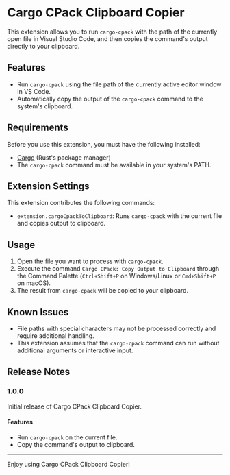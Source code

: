 # Cargo CPack Clipboard Copier

This extension allows you to run `cargo-cpack` with the path of the currently open file in Visual Studio Code, and then copies the command's output directly to your clipboard.

## Features

- Run `cargo-cpack` using the file path of the currently active editor window in VS Code.
- Automatically copy the output of the `cargo-cpack` command to the system's clipboard.

## Requirements

Before you use this extension, you must have the following installed:

- [Cargo](https://doc.rust-lang.org/cargo/getting-started/installation.html) (Rust's package manager)
- The `cargo-cpack` command must be available in your system's PATH.

## Extension Settings

This extension contributes the following commands:

- `extension.cargoCpackToClipboard`: Runs `cargo-cpack` with the current file and copies output to clipboard.

## Usage

1. Open the file you want to process with `cargo-cpack`.
2. Execute the command `Cargo CPack: Copy Output to Clipboard` through the Command Palette (`Ctrl+Shift+P` on Windows/Linux or `Cmd+Shift+P` on macOS).
3. The result from `cargo-cpack` will be copied to your clipboard.

## Known Issues

- File paths with special characters may not be processed correctly and require additional handling.
- This extension assumes that the `cargo-cpack` command can run without additional arguments or interactive input.

## Release Notes

### 1.0.0

Initial release of Cargo CPack Clipboard Copier.

#### Features

- Run `cargo-cpack` on the current file.
- Copy the command's output to clipboard.

---

Enjoy using Cargo CPack Clipboard Copier!
